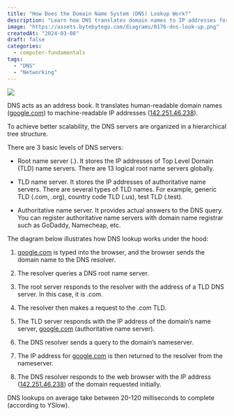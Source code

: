 ```yaml
---
title: "How Does the Domain Name System (DNS) Lookup Work?"
description: "Learn how DNS translates domain names to IP addresses for web access."
image: "https://assets.bytebytego.com/diagrams/0176-dns-look-up.png"
createdAt: "2024-03-08"
draft: false
categories:
  - computer-fundamentals
tags:
  - "DNS"
  - "Networking"
---
```


![](https://assets.bytebytego.com/diagrams/0176-dns-look-up.png)

DNS acts as an address book. It translates human-readable domain names ([google.com](http://google.com/)) to machine-readable IP addresses ([142.251.46.238](http://142.251.46.238/)).

To achieve better scalability, the DNS servers are organized in a hierarchical tree structure.

There are 3 basic levels of DNS servers:

*   Root name server (.). It stores the IP addresses of Top Level Domain (TLD) name servers. There are 13 logical root name servers globally.

*   TLD name server. It stores the IP addresses of authoritative name servers. There are several types of TLD names. For example, generic TLD (.com, .org), country code TLD (.us), test TLD (.test).

*   Authoritative name server. It provides actual answers to the DNS query. You can register authoritative name servers with domain name registrar such as GoDaddy, Namecheap, etc.

The diagram below illustrates how DNS lookup works under the hood:

1.  [google.com](http://google.com/) is typed into the browser, and the browser sends the domain name to the DNS resolver.

2.  The resolver queries a DNS root name server.

3.  The root server responds to the resolver with the address of a TLD DNS server. In this case, it is .com.

4.  The resolver then makes a request to the .com TLD.

5.  The TLD server responds with the IP address of the domain’s name server, [google.com](http://google.com/) (authoritative name server).

6.  The DNS resolver sends a query to the domain’s nameserver.

7.  The IP address for [google.com](http://google.com/) is then returned to the resolver from the nameserver.

8.  The DNS resolver responds to the web browser with the IP address ([142.251.46.238](http://142.251.46.238/)) of the domain requested initially.

DNS lookups on average take between 20-120 milliseconds to complete (according to YSlow).
